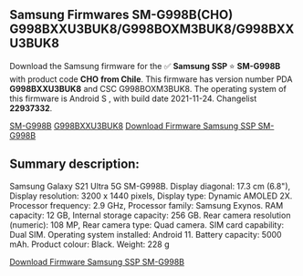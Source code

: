 <h2>Samsung Firmwares SM-G998B(CHO) G998BXXU3BUK8/G998BOXM3BUK8/G998BXXU3BUK8</h2>
Download the Samsung firmware for the ✅ <strong>Samsung SSP </strong> ⭐ <strong>SM-G998B</strong> with product code <strong>CHO</strong> <strong> from Chile</strong>. This firmware has version number PDA <strong>G998BXXU3BUK8</strong> and CSC G998BOXM3BUK8. The operating system of this firmware is Android S , with build date 2021-11-24. Changelist <strong>22937332</strong>.


[SM-G998B](https://samfirm.shop/samsung/model/SM-G998B)
[G998BXXU3BUK8](https://samfirm.shop/samsung/pda/G998BXXU3BUK8)
[Download Firmware Samsung SSP SM-G998B](https://samfirm.shop/samsung/firmware/476549)
<h2>Summary description:</h2>
<p>Samsung Galaxy S21 Ultra 5G SM-G998B. Display diagonal: 17.3 cm (6.8"), Display resolution: 3200 x 1440 pixels, Display type: Dynamic AMOLED 2X. Processor frequency: 2.9 GHz, Processor family: Samsung Exynos. RAM capacity: 12 GB, Internal storage capacity: 256 GB. Rear camera resolution (numeric): 108 MP, Rear camera type: Quad camera. SIM card capability: Dual SIM. Operating system installed: Android 11. Battery capacity: 5000 mAh. Product colour: Black. Weight: 228 g</p>


[Download Firmware Samsung SSP SM-G998B](https://samfirm.shop/samsung/firmware/476549)
